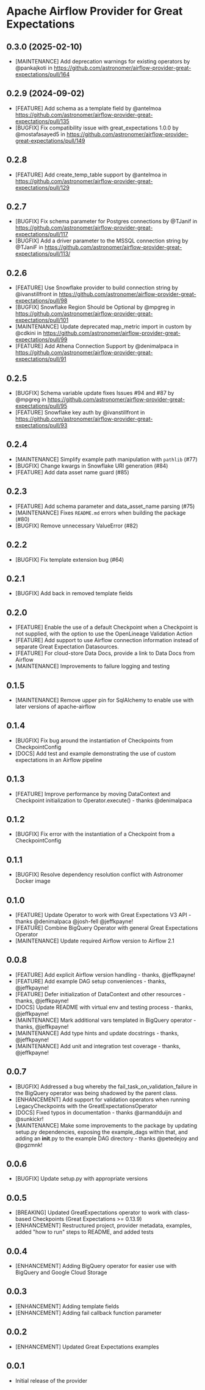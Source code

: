 # Apache Airflow Provider for Great Expectations

## 0.3.0 (2025-02-10)
* [MAINTENANCE] Add deprecation warnings for existing operators by @pankajkoti in https://github.com/astronomer/airflow-provider-great-expectations/pull/164 

## 0.2.9 (2024-09-02)
* [FEATURE] Add schema as a template field by @antelmoa https://github.com/astronomer/airflow-provider-great-expectations/pull/135
* [BUGFIX] Fix compatibility issue with great_expectations 1.0.0 by @mostafasayed5 in https://github.com/astronomer/airflow-provider-great-expectations/pull/149

## 0.2.8

* [FEATURE] Add create_temp_table support by @antelmoa in https://github.com/astronomer/airflow-provider-great-expectations/pull/129

## 0.2.7

* [BUGFIX] Fix schema parameter for Postgres connections by @TJanif in https://github.com/astronomer/airflow-provider-great-expectations/pull/117
* [BUGFIX] Add a driver parameter to the MSSQL connection string by @TJaniF in https://github.com/astronomer/airflow-provider-great-expectations/pull/113/

## 0.2.6
* [FEATURE] Use Snowflake provider to build connection string by @ivanstillfront in https://github.com/astronomer/airflow-provider-great-expectations/pull/98
* [BUGFIX] Snowflake Region Should be Optional by @mpgreg in https://github.com/astronomer/airflow-provider-great-expectations/pull/101
* [MAINTENANCE] Update deprecated map_metric import in custom by @cdkini in https://github.com/astronomer/airflow-provider-great-expectations/pull/99
* [FEATURE] Add Athena Connection Support by @denimalpaca in https://github.com/astronomer/airflow-provider-great-expectations/pull/91

## 0.2.5
* [BUGFIX] Schema variable update fixes Issues #94 and #87 by @mpgreg in https://github.com/astronomer/airflow-provider-great-expectations/pull/95
* [FEATURE] Snowflake key auth by @ivanstillfront in https://github.com/astronomer/airflow-provider-great-expectations/pull/93

## 0.2.4
* [MAINTENANCE] Simplify example path manipulation with `pathlib` (#77)
* [BUGFIX] Change kwargs in Snowflake URI generation (#84)
* [FEATURE] Add data asset name guard (#85)

## 0.2.3
* [FEATURE] Add schema parameter and data_asset_name parsing (#75)
* [MAINTENANCE] Fixes `README.md` errors when building the package (#80)
* [BUGFIX] Remove unnecessary ValueError (#82)

## 0.2.2
* [BUGFIX] Fix template extension bug (#64)

## 0.2.1
* [BUGFIX] Add back in removed template fields

## 0.2.0
* [FEATURE] Enable the use of a default Checkpoint when a Checkpoint is not supplied, with the option to use the OpenLineage Validation Action
* [FEATURE] Add support to use Airflow connection information instead of separate Great Expectation Datasources.
* [FEATURE] For cloud-store Data Docs, provide a link to Data Docs from Airflow
* [MAINTENANCE] Improvements to failure logging and testing

## 0.1.5
* [MAINTENANCE] Remove upper pin for SqlAlchemy to enable use with later versions of apache-airflow

## 0.1.4
* [BUGFIX] Fix bug around the instantiation of Checkpoints from CheckpointConfig
* [DOCS] Add test and example demonstrating the use of custom expectations in an Airflow pipeline

## 0.1.3
* [FEATURE] Improve performance by moving DataContext and Checkpoint initialization to Operator.execute() - thanks @denimalpaca

## 0.1.2
* [BUGFIX] Fix error with the instantiation of a Checkpoint from a CheckpointConfig

## 0.1.1
* [BUGFIX] Resolve dependency resolution conflict with Astronomer Docker image

## 0.1.0
* [FEATURE] Update Operator to work with Great Expectations V3 API - thanks @denimalpaca @josh-fell @jeffkpayne!
* [FEATURE] Combine BigQuery Operator with general Great Expectations Operator
* [MAINTENANCE] Update required Airflow version to Airflow 2.1

## 0.0.8
* [FEATURE] Add explicit Airflow version handling - thanks, @jeffkpayne!
* [FEATURE] Add example DAG setup conveniences - thanks, @jeffkpayne!
* [FEATURE] Defer initialization of DataContext and other resources - thanks, @jeffkpayne!
* [DOCS] Update README with virtual env and testing process - thanks, @jeffkpayne!
* [MAINTENANCE] Mark additional vars templated in BigQuery operator - thanks, @jeffkpayne!
* [MAINTENANCE] Add type hints and update docstrings - thanks, @jeffkpayne!
* [MAINTENANCE] Add unit and integration test coverage - thanks, @jeffkpayne!

## 0.0.7
* [BUGFIX] Addressed a bug whereby the fail_task_on_validation_failure in the BigQuery operator was being shadowed by the parent class.
* [ENHANCEMENT] Add support for validation operators when running LegacyCheckpoints with the GreatExpectationsOperator
* [DOCS] Fixed typos in documentation - thanks @armandduijn and @sunkickr!
* [MAINTENANCE] Make some improvements to the package by updating setup.py dependencies, exposing the example_dags within that, and adding an __init__.py to the example DAG directory - thanks @petedejoy and @pgzmnk!

## 0.0.6
* [BUGFIX] Update setup.py with appropriate versions

## 0.0.5
* [BREAKING] Updated GreatExpectations operator to work with class-based Checkpoints (Great Expectations >= 0.13.9)
* [ENHANCEMENT] Restructured project, provider metadata, examples, added "how to run" steps to README, and added tests

## 0.0.4
* [ENHANCEMENT] Adding BigQuery operator for easier use with BigQuery and Google Cloud Storage

## 0.0.3
* [ENHANCEMENT] Adding template fields
* [ENHANCEMENT] Adding fail callback function parameter

## 0.0.2
* [ENHANCEMENT] Updated Great Expectations examples

## 0.0.1
* Initial release of the provider
